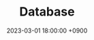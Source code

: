 ---
layout  : category
title   : Database
summary : 
date    : 2023-03-01 18:00:00 +0900
updated : 2023-03-02 20:00:00 +0900
tag     : database
toc     : true
public  : true
comment : false
parent  : [[/index]]
latex   : false
---